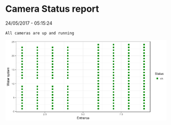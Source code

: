 Camera Status report
================
24/05/2017 - 05:15:24

    All cameras are up and running

![](camreport_files/figure-markdown_github/unnamed-chunk-2-1.png)
